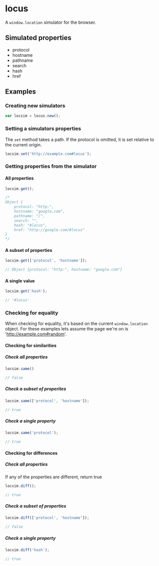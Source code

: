 locus
=====

A `window.location` simulator for the browser.


## Simulated properties
* protocol
* hostname
* pathname
* search
* hash 
* href


## Examples

### Creating new simulators
```javascript
var locsim = locus.new();
```

### Setting a simulators properties
The `set` method takes a path. If the protocol is omitted, it is set relative to the current origin.
```javascript
locsim.set('http://example.com#locus');
```

### Getting properties from the simulator
#### All properties
```javascript
locsim.get();

/* 
Object {
    protocol: "http:",
    hostname: "google.com",
    pathname: "/",
    search: "",
    hash: "#locus",
    href: "http://google.com/#locus"
} 
*/
```

#### A subset of properties
```javascript
locsim.get(['protocol', 'hostname']);

// Object {protocol: "http:", hostname: "google.com"}
```

#### A single value
```javascript
locsim.get('hash');

// '#locus'
```


### Checking for equality
When checking for equality, it's based on the current `window.location` object. For these examples lets assume the page we're on is 'http://example.com#random'.

#### Checking for similarities
##### Check all properties
```javascript
locsim.same()

// false
```
##### Check a subset of properites
```javascript
locsim.same(['protocol', 'hostname']);

// true
```
##### Check a single property
```javascript
locsim.same('protocol');

// true
```

#### Checking for differences
##### Check all properties
If any of the properties are different, return true
```javascript
locsim.diff();

// true
```
##### Check a subset of properties
```javascript
locsim.diff(['protocol', 'hostname']);

// false
```

##### Check a single property
```javascript
locsim.diff('hash');

// true
```
